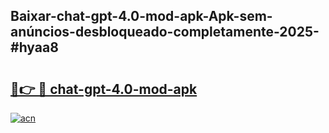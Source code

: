 ## Baixar-chat-gpt-4.0-mod-apk-Apk-sem-anúncios-desbloqueado-completamente-2025-#hyaa8

# <h2><a href="https://ainizakaria.my?title=chat-gpt-4.0-mod-apk&ref=20M">🔗👉 🔴 chat-gpt-4.0-mod-apk</a></h2>

[![acn](https://github.com/user-attachments/assets/0f9c940e-d8b0-45ae-aac7-cd30a18b3e1c)](https://ainizakaria.my?title=chat-gpt-4.0-mod-apk&ref=20M)

